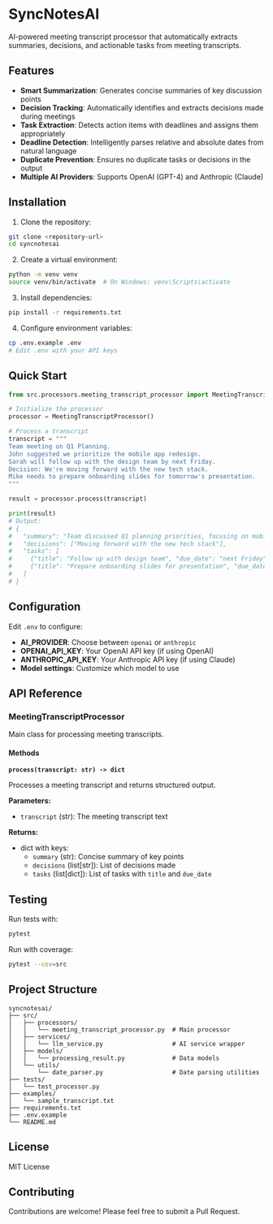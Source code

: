 # SyncNotesAI

AI-powered meeting transcript processor that automatically extracts summaries, decisions, and actionable tasks from meeting transcripts.

## Features

- **Smart Summarization**: Generates concise summaries of key discussion points
- **Decision Tracking**: Automatically identifies and extracts decisions made during meetings
- **Task Extraction**: Detects action items with deadlines and assigns them appropriately
- **Deadline Detection**: Intelligently parses relative and absolute dates from natural language
- **Duplicate Prevention**: Ensures no duplicate tasks or decisions in the output
- **Multiple AI Providers**: Supports OpenAI (GPT-4) and Anthropic (Claude)

## Installation

1. Clone the repository:
```bash
git clone <repository-url>
cd syncnotesai
```

2. Create a virtual environment:
```bash
python -m venv venv
source venv/bin/activate  # On Windows: venv\Scripts\activate
```

3. Install dependencies:
```bash
pip install -r requirements.txt
```

4. Configure environment variables:
```bash
cp .env.example .env
# Edit .env with your API keys
```

## Quick Start

```python
from src.processors.meeting_transcript_processor import MeetingTranscriptProcessor

# Initialize the processor
processor = MeetingTranscriptProcessor()

# Process a transcript
transcript = """
Team meeting on Q1 Planning.
John suggested we prioritize the mobile app redesign.
Sarah will follow up with the design team by next Friday.
Decision: We're moving forward with the new tech stack.
Mike needs to prepare onboarding slides for tomorrow's presentation.
"""

result = processor.process(transcript)

print(result)
# Output:
# {
#   "summary": "Team discussed Q1 planning priorities, focusing on mobile app redesign and new tech stack adoption.",
#   "decisions": ["Moving forward with the new tech stack"],
#   "tasks": [
#     {"title": "Follow up with design team", "due_date": "next Friday"},
#     {"title": "Prepare onboarding slides for presentation", "due_date": "tomorrow"}
#   ]
# }
```

## Configuration

Edit `.env` to configure:

- **AI_PROVIDER**: Choose between `openai` or `anthropic`
- **OPENAI_API_KEY**: Your OpenAI API key (if using OpenAI)
- **ANTHROPIC_API_KEY**: Your Anthropic API key (if using Claude)
- **Model settings**: Customize which model to use

## API Reference

### MeetingTranscriptProcessor

Main class for processing meeting transcripts.

#### Methods

**`process(transcript: str) -> dict`**

Processes a meeting transcript and returns structured output.

**Parameters:**
- `transcript` (str): The meeting transcript text

**Returns:**
- dict with keys:
  - `summary` (str): Concise summary of key points
  - `decisions` (list[str]): List of decisions made
  - `tasks` (list[dict]): List of tasks with `title` and `due_date`

## Testing

Run tests with:
```bash
pytest
```

Run with coverage:
```bash
pytest --cov=src
```

## Project Structure

```
syncnotesai/
├── src/
│   ├── processors/
│   │   └── meeting_transcript_processor.py  # Main processor
│   ├── services/
│   │   └── llm_service.py                   # AI service wrapper
│   ├── models/
│   │   └── processing_result.py             # Data models
│   └── utils/
│       └── date_parser.py                   # Date parsing utilities
├── tests/
│   └── test_processor.py
├── examples/
│   └── sample_transcript.txt
├── requirements.txt
├── .env.example
└── README.md
```

## License

MIT License

## Contributing

Contributions are welcome! Please feel free to submit a Pull Request.
